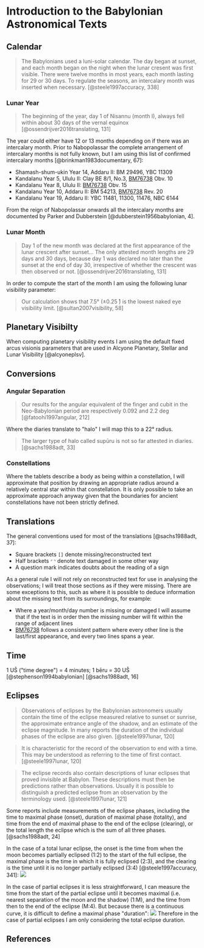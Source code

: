 # Introduction to the Babylonian Astronomical Texts

## Calendar

> The Babylonians used a luni-solar calendar. The day began at sunset, and each
  month began on the night when the lunar cresent was first visible. There were twelve
  months in most years, each month lasting for 29 or 30 days. To regulate the seasons,
  an intercalary month was inserted when necessary. [@steele1997accuracy, 338]

### Lunar Year

> The beginning of the year, day 1 of Nisannu (month I), always fell within about 30 days of the vernal equinox
> [@ossendrijver2016translating, 131]

The year could either have 12 or 13 months depending on if there was an intercalary month. 
Prior to Nabopolassar the complete arrangement of intercalary months is not fully known, 
but I am using this list of confirmed intercalary months [@brinkman1983documentary, 67]:

- Shamash-shum-ukin Year 14, Addaru II: BM 29496, YBC 11309
- Kandalanu Year 5, Ululu II: Clay BE 8/1, No.3, [BM76738](./bm76738_76813.md#translation) Obv. 10
- Kandalanu Year 8, Ululu II: [BM76738](./bm76738_76813.md#translation) Obv. 15
- Kandalanu Year 10, Addaru II: BM 54213, [BM76738](./bm76738_76813.md#translation) Rev. 20
- Kandalanu Year 19, Addaru II: YBC 11481, 11300, 11476, NBC 6144

From the reign of Nabopolassar onwards all the intercalary months 
are documented by Parker and Dubberstein [@dubberstein1956babylonian, 4].

### Lunar Month

> Day 1 of the new month was declared at the first appearance of the lunar crescent after sunset...
> The only attested month lengths are 29 days and 30 days, because day 1 was declared no later than the sunset at the
> end of day 30, irrespective of whether the crescent was then observed or not. 
> [@ossendrijver2016translating, 131]

In order to compute the start of the month I am using the following lunar visibility parameter:

> Our calculation shows that 7.5° (±0.25 ̊) is the lowest naked eye visibility limit.
> [@sultan2007visibility, 58]

## Planetary Visibilty

When computing planetary visibility events I am using the default fixed arcus visionis parameters
that are used in Alcyone Planetary, Stellar and Lunar Visibility [@alcyoneplsv].

## Conversions

### Angular Separation

> Our results for the angular equivalent of the finger and cubit in the Neo-Babylonian period are respectively 0.092 
> and 2.2 deg
> [@fatoohi1997angular, 212]

Where the diaries translate to "halo" I will map this to a 22° radius.

> The larger type of halo called supūru is not so far attested in diaries.
> [@sachs1988adt, 33]

### Constellations

Where the tablets describe a body as being within a constellation, I will approximate that position
by drawing an appropriate radius around a relatively central star within that constellation. 
It is only possible to take an approximate approach anyway given 
that the boundaries for ancient constellations have not been strictly defined.

## Translations

The general conventions used for most of the translations [@sachs1988adt, 37]:

- Square brackets `[]` denote missing/reconstructed text
- Half brackets `⌜⌝` denote text damaged in some other way
- A question mark indicates doubts about the reading of a sign

As a general rule I will not rely on reconstructed text for use in analysing the observations; I will treat those
sections as if they were missing. There are some exceptions to this, such as where it is possible to deduce information
about the missing text from its surroundings, for example:

- Where a year/month/day number is missing or damaged I will assume that if the text is in order then the missing
  number will fit within the range of adjacent lines
- [BM76738](./bm76738_76813.md) follows a consistent pattern where every other line is the last/first appearance, 
  and every two lines spans a year.

## Time

1 UŠ ("time degree") = 4 minutes; 1 bēru = 30 UŠ [@stephenson1994babylonian] [@sachs1988adt, 16]

## Eclipses

> Observations of eclipses by the Babylonian astronomers usually contain the time
  of the eclipse measured relative to sunset or sunrise, the approximate entrance angle
  of the shadow, and an estimate of the eclipse magnitude. In many reports the duration
  of the individual phases of the eclipse are also given. [@steele1997lunar, 120]
  
> It is characteristic for the record of the observation to end with a time. 
  This may be understood as referring to the time of first contact. [@steele1997lunar, 120]

> The eclipse records also contain descriptions of lunar eclipses that proved invisible
  at Babylon. These descriptions must then be predictions rather than observations.
  Usually it is possible to distinguish a predicted eclipse from an observation
  by the terminology used.  [@steele1997lunar, 121]

Some reports include measurements of the eclipse phases, including the time to maximal 
phase (onset), duration of maximal phase (totality), and time from the end of maximal phase
to the end of the eclipse (clearing), or the total length the eclipse which is the sum of
all three phases. [@sachs1988adt, 24]

In the case of a total lunar eclipse, the onset is the time from when the moon becomes
partially eclipsed (1:2) to the start of the full eclipse, the maximal
phase is the time in which it is fully eclipsed (2:3), and the clearing is the time until
it is no longer partially eclipsed (3:4) [@steele1997accuracy, 341]:
![](graphics/total_eclipse.png)

In the case of partial eclipses it is less straightforward, I can measure the time from
the start of the partial eclipse until it becomes maximal (i.e. nearest separation of
the moon and the shadow) (1:M), and the time from then to the end of the eclipse (M:4). But because
there is a continuous curve, it is difficult to define a maximal phase "duration":
![](graphics/partial_eclipse.png)
Therefore in the case of partial eclipses I am only considering the total eclipse duration.

## References
